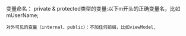 变量命名：
    private & protected类型的变量:以下m开头的正确变量名，比如mUserName;
    
    对外可见的变量（internal、public）：不加任何前缀，比如viewModel,
    